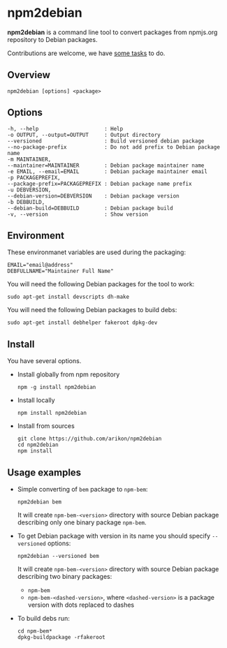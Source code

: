# npm2debian
**npm2debian** is a command line tool to convert packages from npmjs.org repository to Debian packages.

Contributions are welcome, we have [some tasks](https://github.com/arikon/npm2debian/issues) to do.

## Overview

	npm2debian [options] <package>

## Options

	-h, --help                     : Help
	-o OUTPUT, --output=OUTPUT     : Output directory
	--versioned                    : Build versioned debian package
	--no-package-prefix            : Do not add prefix to Debian package name
	-m MAINTAINER,
	--maintainer=MAINTAINER        : Debian package maintainer name
	-e EMAIL, --email=EMAIL        : Debian package maintainer email
	-p PACKAGEPREFIX,
	--package-prefix=PACKAGEPREFIX : Debian package name prefix
	-u DEBVERSION,
	--debian-version=DEBVERSION    : Debian package version
	-b DEBBUILD,
	--debian-build=DEBBUILD        : Debian package build
	-v, --version                  : Show version

## Environment

  These environmanet variables are used during the packaging:

	EMAIL="email@address"
	DEBFULLNAME="Maintainer Full Name"

  You will need the following Debian packages for the tool to work:

	sudo apt-get install devscripts dh-make

  You will need the following Debian packages to build debs:

	sudo apt-get install debhelper fakeroot dpkg-dev

## Install

  You have several options.

 * Install globally from npm repository

	`npm -g install npm2debian`

 * Install locally

	`npm install npm2debian`

 * Install from sources

	```
	git clone https://github.com/arikon/npm2debian
	cd npm2debian
	npm install
	```

## Usage examples

 * Simple converting of `bem` package to `npm-bem`:

	`npm2debian bem`

	It will create `npm-bem-<version>` directory with source Debian package describing only one binary package `npm-bem`.

 * To get Debian package with version in its name you should specify `--versioned` options:

	`npm2debian --versioned bem`

	It will create `npm-bem-<version>` directory with source Debian package describing two binary packages:

	 * `npm-bem`
	 * `npm-bem-<dashed-version>`, where `<dashed-version>` is a package version with dots replaced to dashes

 * To build debs run:

	```
	cd npm-bem*
	dpkg-buildpackage -rfakeroot
	```

<!-- Yandex.Metrika counter -->
<img src="//mc.yandex.ru/watch/12831025" style="position:absolute; left:-9999px;" alt="" />
<!-- /Yandex.Metrika counter -->
